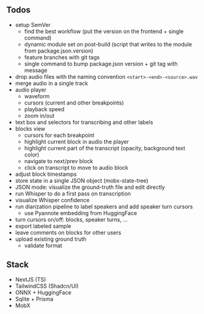 ## Todos

-   setup SemVer
    -   find the best workflow (put the version on the frontend + single command)
    -   dynamic module set on post-build (script that writes to the module from package.json.version)
    -   feature branches with git tags
    -   single command to bump package.json version + git tag with message
-   drop audio files with the naming convention `<start>-<end>-<source>.wav`
-   merge audio in a single track
-   audio player
    -   waveform
    -   cursors (current and other breakpoints)
    -   playback speed
    -   zoom in/out
-   text box and selectors for transcribing and other labels
-   blocks view
    -   cursors for each breakpoint
    -   highlight current block in audio the player
    -   highlight current part of the transcript (opacity, background text color)
    -   navigate to next/prev block
    -   click on transcript to move to audio block
-   adjust block timestamps
-   store state in a single JSON object (mobx-state-tree)
-   JSON mode: visualize the ground-truth file and edit directly
-   run Whisper to do a first pass on transcription
-   visualize Whisper confidence
-   run diarization pipeline to label speakers and add speaker turn cursors
    -   use Pyannote embedding from HuggingFace
-   turn cursors on/off: blocks, speaker turns, …
-   export labeled sample
-   leave comments on blocks for other users
-   upload existing ground truth
    -   validate format


## Stack

-   NextJS (TS)
-   TailwindCSS (Shadcn/UI)
-   ONNX + HuggingFace
-   Sqlite + Prisma
-   MobX
